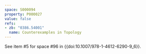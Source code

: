 ```yaml
---
space: S000094
property: P000027
value: false
refs:
- zb: "0386.54001"
  name: Counterexamples in Topology
---
```


See item #5 for space #96 in {{doi:10.1007/978-1-4612-6290-9_6}}.
